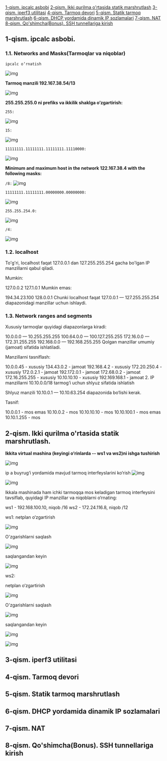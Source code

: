 [1-qism. ipcalc asbobi](#1-qism-ipcalc-asbobi)
[2-qism. Ikki qurilma o'rtasida statik marshrutlash](#2-qism-ikki-qurilma-ortasida-statik-marshrutlash)
[3-qism. iperf3 utilitasi](#3-qism-iperf3-utilitasi)
[4-qism. Tarmoq devori](#4-qism-tarmoq-devori)
[5-qism. Statik tarmoq marshrutlash](#5-qism-statik-tarmoq-marshrutlash)
[6-qism. DHCP yordamida dinamik IP sozlamalari](#6-qism-dhcp-yordamida-dinamik-ip-sozlamalari)
[7-qism. NAT](#7-qism-nat)
[8-qism. Qo'shimcha(Bonus). SSH tunnellariga kirish](#8-qism-qoshimchabonus-ssh-tunnellariga-kirish)


## 1-qism. ipcalc asbobi.

### 1.1. Networks and Masks(Tarmoqlar va niqoblar)
`ipcalc o‘rnatish`

![img](rasim/1.0.png)

**Tarmoq manzili 192.167.38.54/13**


![img](rasim/1.1.png)

**255.255.255.0 ni prefiks va ikkilik shaklga o‘zgartirish:**

`255:`

![img](rasim/1.2.png)

`15:`

![img](rasim/1.3.png)

`11111111.11111111.11111111.11110000:`

![img](rasim/1.4.png)



**Minimum and maximum host in the network 122.167.38.4 with the following masks:**

`/8:`
![img](rasim/1.5.png)

`11111111.11111111.00000000.00000000:`

![img](rasim/1.4.png)

`255.255.254.0:`

![img](rasim/1.4.png)

`/4:`

![img](rasim/1.4.png)

### 1.2. localhost

To'g'ri, localhost faqat 127.0.0.1 dan 127.255.255.254 gacha bo'lgan IP manzillarni qabul qiladi.

Mumkin:

127.0.0.2
127.1.0.1
Mumkin emas:

194.34.23.100
128.0.0.1
Chunki localhost faqat 127.0.0.1 — 127.255.255.254 diapazonidagi manzillar uchun ishlaydi.

### 1.3. Network ranges and segments
Xususiy tarmoqlar quyidagi diapazonlarga kiradi:

10.0.0.0 — 10.255.255.255
100.64.0.0 — 100.127.255.255
172.16.0.0 — 172.31.255.255
192.168.0.0 — 192.168.255.255
Qolgan manzillar umumiy (jamoat) sifatida ishlatiladi.

Manzillarni tasniflash:

10.0.0.45 - xususiy
134.43.0.2 - jamoat
192.168.4.2 - xususiy
172.20.250.4 - xususiy
172.0.2.1 - jamoat
192.172.0.1 - jamoat
172.68.0.2 - jamoat
172.16.255.255 - xususiy
10.10.10.10 - xususiy
192.169.168.1 - jamoat
2. IP manzillarni 10.10.0.0/18 tarmog‘i uchun shlyuz sifatida ishlatish

Shlyuz manzili 10.10.0.1 — 10.10.63.254 diapazonida bo‘lishi kerak.

Tasnif:

10.0.0.1 - mos emas
10.10.0.2 - mos
10.10.10.10 - mos
10.10.100.1 - mos emas
10.10.1.255 - mos

## 2-qism. Ikki qurilma o'rtasida statik marshrutlash.

**Ikkita virtual mashina (keyingi o‘rinlarda -- ws1 va ws2)ni ishga tushirish**

![img](rasim/2.0.png)

ip a buyrug‘i yordamida mavjud tarmoq interfeyslarini ko‘rish
![img](rasim/2.1.png)

![img](rasim/2.2.png)

Ikkala mashinada ham ichki tarmoqqa mos keladigan tarmoq interfeysini tavsiflab, quyidagi IP manzillar va niqoblarni o‘rnating:

ws1 - 192.168.100.10, niqob /16
ws2 - 172.24.116.8, niqob /12

ws1:
netplan  o‘zgartirish

![img](rasim/2.3.png)

O'zgarishlarni saqlash

![img](rasim/2.4.png)

saqlangandan keyin

![img](rasim/2.5.png)

ws2:

netplan  o‘zgartirish

![img](rasim/2.6.png)

O'zgarishlarni saqlash

![img](rasim/2.7.png)

saqlangandan keyin

![img](rasim/2.8.png)

![img](rasim/2.9.png)


## 3-qism. iperf3 utilitasi




## 4-qism. Tarmoq devori



## 5-qism. Statik tarmoq marshrutlash



## 6-qism. DHCP yordamida dinamik IP sozlamalari



## 7-qism. NAT



## 8-qism. Qo'shimcha(Bonus). SSH tunnellariga kirish
